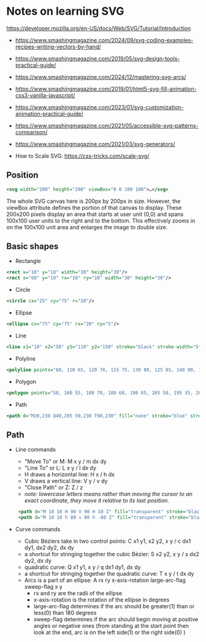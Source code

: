 # Notes on learning SVG

https://developer.mozilla.org/en-US/docs/Web/SVG/Tutorial/Introduction

- https://www.smashingmagazine.com/2024/09/svg-coding-examples-recipes-writing-vectors-by-hand/
- https://www.smashingmagazine.com/2019/05/svg-design-tools-practical-guide/
- https://www.smashingmagazine.com/2024/12/mastering-svg-arcs/
- https://www.smashingmagazine.com/2019/01/html5-svg-fill-animation-css3-vanilla-javascript/
- https://www.smashingmagazine.com/2023/01/svg-customization-animation-practical-guide/
- https://www.smashingmagazine.com/2021/05/accessible-svg-patterns-comparison/
- https://www.smashingmagazine.com/2021/03/svg-generators/

- How to Scale SVG: https://css-tricks.com/scale-svg/

## Position

```xml
<svg width="200" height="200" viewBox="0 0 100 100">…</svg>
```

The whole SVG canvas here is 200px by 200px in size. However, the viewBox attribute defines the portion of that canvas to display. These 200x200 pixels display an area that starts at user unit (0,0) and spans 100x100 user units to the right and to the bottom. This effectively zooms in on the 100x100 unit area and enlarges the image to double size.

## Basic shapes

- Rectangle

```xml
<rect x="10" y="10" width="30" height="30"/>
<rect x="60" y="10" rx="10" ry="10" width="30" height="30"/>
```

- Circle

```xml
<circle cx="25" cy="75" r="20"/>
```

- Ellipse

```xml
<ellipse cx="75" cy="75" rx="20" ry="5"/>
```

- Line

```xml
<line x1="10" x2="50" y1="110" y2="150" stroke="black" stroke-width="5"/>
```

- Polyline

```xml
<polyline points="60, 110 65, 120 70, 115 75, 130 80, 125 85, 140 90, 135 95, 150 100, 145"/>
```

- Polygon

```xml
<polygon points="50, 160 55, 180 70, 180 60, 190 65, 205 50, 195 35, 205 40, 190 30, 180 45, 180"/>
```

- Path

```xml
<path d="M20,230 Q40,205 50,230 T90,230" fill="none" stroke="blue" stroke-width="5"/>
```

## Path

- Line commands

  - "Move To" or M: M x y / m dx dy
  - "Line To" or L: L x y / l dx dy
  - H draws a horizontal line: H x / h dx
  - V draws a vertical line: V y / v dy
  - "Close Path" or Z: Z / z
  - _note: lowercase letters means rather than moving the cursor to an exact coordinate, they move it relative to its last position._

  ```xml
   <path d="M 10 10 H 90 V 90 H 10 Z" fill="transparent" stroke="black"/>
   <path d="M 10 10 h 80 v 80 h -80 Z" fill="transparent" stroke="black"/>
  ```

- Curve commands
  - Cubic Béziers take in two control points: C x1 y1, x2 y2, x y / c dx1 dy1, dx2 dy2, dx dy
  - a shortcut for stringing together the cubic Bézier: S x2 y2, x y / s dx2 dy2, dx dy
  - quadratic curve: Q x1 y1, x y / q dx1 dy1, dx dy
  - a shortcut for stringing together the quadratic curve: T x y / t dx dy
  - Arcs is a part of an ellipse: A rx ry x-axis-rotation large-arc-flag sweep-flag x y
    - rx and ry are the radii of the ellipse
    - x-axis-rotation is the rotation of the ellipse in degrees
    - large-arc-flag determines if the arc should be greater(1) than or less(0) than 180 degrees
    - sweep-flag determines if the arc should begin moving at positive angles or negative ones (from standing at the start point then look at the end, arc is on the left side(1) or the right side(0) )
